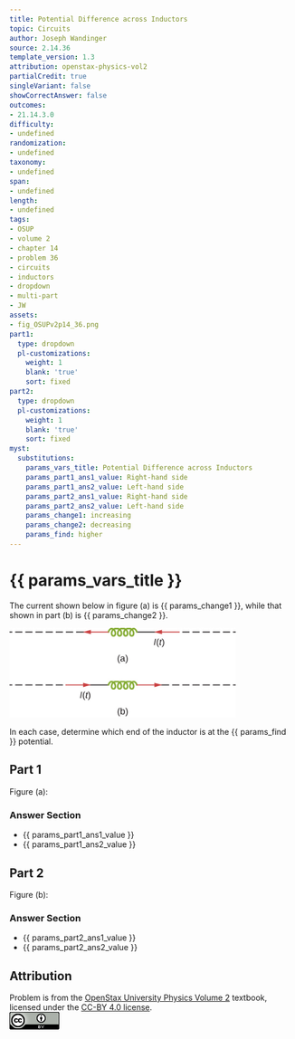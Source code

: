 ```yaml
---
title: Potential Difference across Inductors
topic: Circuits
author: Joseph Wandinger
source: 2.14.36
template_version: 1.3
attribution: openstax-physics-vol2
partialCredit: true
singleVariant: false
showCorrectAnswer: false
outcomes:
- 21.14.3.0
difficulty:
- undefined
randomization:
- undefined
taxonomy:
- undefined
span:
- undefined
length:
- undefined
tags:
- OSUP
- volume 2
- chapter 14
- problem 36
- circuits
- inductors
- dropdown
- multi-part
- JW
assets:
- fig_OSUPv2p14_36.png
part1:
  type: dropdown
  pl-customizations:
    weight: 1
    blank: 'true'
    sort: fixed
part2:
  type: dropdown
  pl-customizations:
    weight: 1
    blank: 'true'
    sort: fixed
myst:
  substitutions:
    params_vars_title: Potential Difference across Inductors
    params_part1_ans1_value: Right-hand side
    params_part1_ans2_value: Left-hand side
    params_part2_ans1_value: Right-hand side
    params_part2_ans2_value: Left-hand side
    params_change1: increasing
    params_change2: decreasing
    params_find: higher
---
```

# {{ params_vars_title }}
The current shown below in figure (a) is {{ params_change1 }}, while that shown in part (b) is {{ params_change2 }}.

<img src="fig_OSUPv2p14_36.png" width=400>

In each case, determine which end of the inductor is at the {{ params_find }} potential.

## Part 1

Figure (a):

### Answer Section

- {{ params_part1_ans1_value }}
- {{ params_part1_ans2_value }}

## Part 2

Figure (b):

### Answer Section

- {{ params_part2_ans1_value }}
- {{ params_part2_ans2_value }}

## Attribution

Problem is from the [OpenStax University Physics Volume 2](https://openstax.org/details/books/university-physics-volume-2) textbook, licensed under the [CC-BY 4.0 license](https://creativecommons.org/licenses/by/4.0/).<br>![Image representing the Creative Commons 4.0 BY license.](https://raw.githubusercontent.com/firasm/bits/master/by.png)